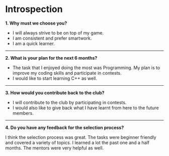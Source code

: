 # **Introspection**
**1. Why must we choose you?**

* I will always strive to be on top of my game.
* I am consistent and prefer smartwork.
* I am a quick learner.


----

**2. What is your plan for the next 6 months?**

* The task that I enjoyed doing the most was Programming. My plan is to improve my coding skills and participate in contests. 
* I would like to start learning C++ as well. 

---

**3. How would you contribute back to the club?**

* I will contribute to the club by participating in contests.
* I would also like to give back what I have learnt from here to the future members.

---

**4. Do you have any feedback for the selection process?**

I think the selection process was great. The tasks were beginner friendly and covered a variety of topics. I learned a lot the past one and a half months. The mentors were very helpful as well. 

